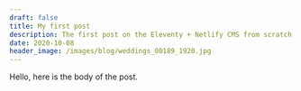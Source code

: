 ```yaml
---
draft: false
title: My first post
description: The first post on the Eleventy + Netlify CMS from scratch blog
date: 2020-10-08
header_image: /images/blog/weddings_00189_1920.jpg
---
```


Hello, here is the body of the post.
